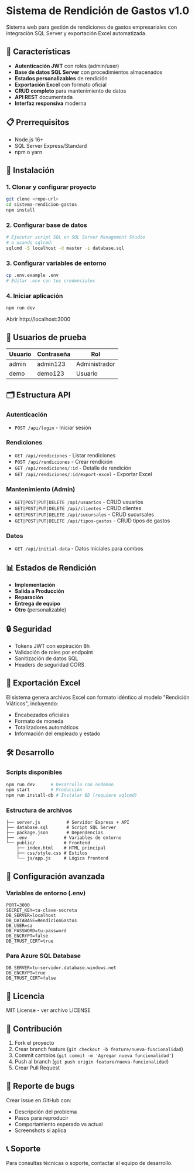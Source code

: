 # Sistema de Rendición de Gastos v1.0

Sistema web para gestión de rendiciones de gastos empresariales con integración SQL Server y exportación Excel automatizada.

## 🚀 Características

- **Autenticación JWT** con roles (admin/user)
- **Base de datos SQL Server** con procedimientos almacenados
- **Estados personalizables** de rendición
- **Exportación Excel** con formato oficial
- **CRUD completo** para mantenimiento de datos
- **API REST** documentada
- **Interfaz responsiva** moderna

## 📋 Prerrequisitos

- Node.js 16+
- SQL Server Express/Standard
- npm o yarn

## 🔧 Instalación

### 1. Clonar y configurar proyecto

```bash
git clone <repo-url>
cd sistema-rendicion-gastos
npm install
```

### 2. Configurar base de datos

```bash
# Ejecutar script SQL en SQL Server Management Studio
# o usando sqlcmd:
sqlcmd -S localhost -d master -i database.sql
```

### 3. Configurar variables de entorno

```bash
cp .env.example .env
# Editar .env con tus credenciales
```

### 4. Iniciar aplicación

```bash
npm run dev
```

Abrir http://localhost:3000

## 👤 Usuarios de prueba

| Usuario | Contraseña | Rol           |
| ------- | ---------- | ------------- |
| admin   | admin123   | Administrador |
| demo    | demo123    | Usuario       |

## 🗂️ Estructura API

### Autenticación

- `POST /api/login` - Iniciar sesión

### Rendiciones

- `GET /api/rendiciones` - Listar rendiciones
- `POST /api/rendiciones` - Crear rendición
- `GET /api/rendiciones/:id` - Detalle de rendición
- `GET /api/rendiciones/:id/export-excel` - Exportar Excel

### Mantenimiento (Admin)

- `GET|POST|PUT|DELETE /api/usuarios` - CRUD usuarios
- `GET|POST|PUT|DELETE /api/clientes` - CRUD clientes
- `GET|POST|PUT|DELETE /api/sucursales` - CRUD sucursales
- `GET|POST|PUT|DELETE /api/tipos-gastos` - CRUD tipos de gastos

### Datos

- `GET /api/initial-data` - Datos iniciales para combos

## 📊 Estados de Rendición

- **Implementación**
- **Salida a Producción**
- **Reparación**
- **Entrega de equipo**
- **Otro** (personalizable)

## 🔒 Seguridad

- Tokens JWT con expiración 8h
- Validación de roles por endpoint
- Sanitización de datos SQL
- Headers de seguridad CORS

## 📁 Exportación Excel

El sistema genera archivos Excel con formato idéntico al modelo "Rendición Viáticos", incluyendo:

- Encabezados oficiales
- Formato de moneda
- Totalizadores automáticos
- Información del empleado y estado

## 🛠️ Desarrollo

### Scripts disponibles

```bash
npm run dev      # Desarrollo con nodemon
npm start        # Producción
npm run install-db # Instalar BD (requiere sqlcmd)
```

### Estructura de archivos

```
├── server.js          # Servidor Express + API
├── database.sql       # Script SQL Server
├── package.json       # Dependencias
├── .env              # Variables de entorno
└── public/           # Frontend
    ├── index.html    # HTML principal
    ├── css/style.css # Estilos
    └── js/app.js     # Lógica frontend
```

## 🔧 Configuración avanzada

### Variables de entorno (.env)

```env
PORT=3000
SECRET_KEY=tu-clave-secreta
DB_SERVER=localhost
DB_DATABASE=RendicionGastos
DB_USER=sa
DB_PASSWORD=tu-password
DB_ENCRYPT=false
DB_TRUST_CERT=true
```

### Para Azure SQL Database

```env
DB_SERVER=tu-servidor.database.windows.net
DB_ENCRYPT=true
DB_TRUST_CERT=false
```

## 📝 Licencia

MIT License - ver archivo LICENSE

## 🤝 Contribución

1. Fork el proyecto
2. Crear branch feature (`git checkout -b feature/nueva-funcionalidad`)
3. Commit cambios (`git commit -m 'Agregar nueva funcionalidad'`)
4. Push al branch (`git push origin feature/nueva-funcionalidad`)
5. Crear Pull Request

## 🐛 Reporte de bugs

Crear issue en GitHub con:

- Descripción del problema
- Pasos para reproducir
- Comportamiento esperado vs actual
- Screenshots si aplica

## 📞 Soporte

Para consultas técnicas o soporte, contactar al equipo de desarrollo.
